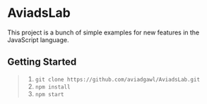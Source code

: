 # AviadsLab

This project is a bunch of simple examples for new features in the JavaScript language.

## Getting Started

> 1. `git clone https://github.com/aviadgawl/AviadsLab.git`
> 2. `npm install`
> 3. `npm start`
